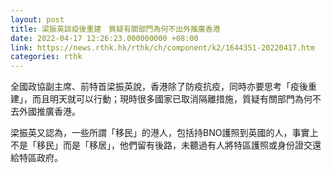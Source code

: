 ```yaml
---
layout: post
title: 梁振英談疫後重建　質疑有關部門為何不出外推廣香港
date: 2022-04-17 12:26:23.000000000 +08:00
link: https://news.rthk.hk/rthk/ch/component/k2/1644351-20220417.htm
categories: rthk
---
```


全國政協副主席、前特首梁振英說，香港除了防疫抗疫，同時亦要思考「疫後重建」，而且明天就可以行動；現時很多國家已取消隔離措施，質疑有關部門為何不去外國推廣香港。

梁振英又認為，一些所謂「移民」的港人，包括持BNO護照到英國的人，事實上不是「移民」而是「移居」，他們留有後路，未聽過有人將特區護照或身份證交還給特區政府。
